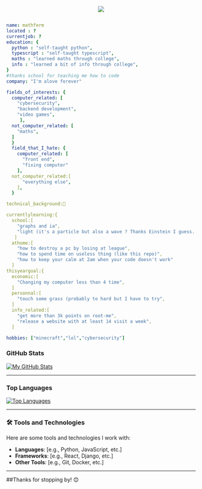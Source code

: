 <p align="center">
  <img src="https://capsule-render.vercel.app/api?text=Hey%20Everyone!%F0%9F%95%B9%EF%B8%8F&fontAlignY=30&animation=fadeIn&type=waving&color=gradient&height=250&theme=dark&desc=(I%20spent%20to%20much%20time%20on%20this)"/>
</p>

```yaml

name: mathferm
located : ?
currentjob: ?
education: {
  python : "self-taught python",
  typescript : "self-taught typescript",
  maths : "learned maths through college",
  info : "learned a bit of info through college",
}
#thanks school for teaching me how to code
company: "I'm alove forever"

fields_of_interests: {
  computer_related: [
    "cybersecurity",
    "backend development",
    "video games",
     ],
  not_computer_related: [
    "maths",
  ]
  }
  field_that_I_hate: {
    computer_related: [
      "front end",
      "fixing computer"
    ],
  not_computer_related:[
      "everything else",
    ],
  }

technical_background:🤡

currentlylearning:{
  school:[
    "graphs and ia",
    "light (it's a particle but also a wave ? Thanks Einstein I guess...",
   ]
  athome:[
    "how to destroy a pc by losing at league",
    "how to spend time on useless thing (like this repo)",
    "how to keep your calm at 2am when your code doesn't work"
  ]
thisyeargoal:{
  economic:[
    "Changing my computer less than 4 time",
  ]
  personnal:[
    "touch some grass (probably to hard but I have to try",
  ]
  info_related:[
    "get more than 3k points on root-me",
    "release a website with at least 14 visit a week",
  ]

hobbies: ["minecraft","lol","cybersecurity"]
```

### GitHub Stats
[![My GitHub Stats](https://github-readme-stats.vercel.app/api?username=mathferm&show_icons=true&theme=radical)](https://github.com/anuraghazra/github-readme-stats)

---

### Top Languages
[![Top Languages](https://github-readme-stats.vercel.app/api/top-langs/?username=mathferm&layout=compact&theme=radical)](https://github.com/anuraghazra/github-readme-stats)

---

### 🛠️ Tools and Technologies
Here are some tools and technologies I work with:

- **Languages**: [e.g., Python, JavaScript, etc.]
- **Frameworks**: [e.g., React, Django, etc.]
- **Other Tools**: [e.g., Git, Docker, etc.]

---

##Thanks for stopping by! 😊

